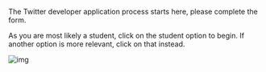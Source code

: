 <!--title={Applying for a Twitter Developer Account}-->

The Twitter developer application process starts here, please complete the form.

As you are most likely a student, click on the student option to begin. If another option is more relevant, click on that instead.

![img](https://lh4.googleusercontent.com/bOVrW7NkR9zdzVGR5Wpn4blHLWwsbRapfxYJdsFB2MXaEGDfD6GQ7REp8h42A3fSQmHDLtpAhsxEuSymYElifWq_dn4742hYwzfhO2nmZce6u5CtLhh8mJmBLSQ4KydLGG9NMWNp9F4)

